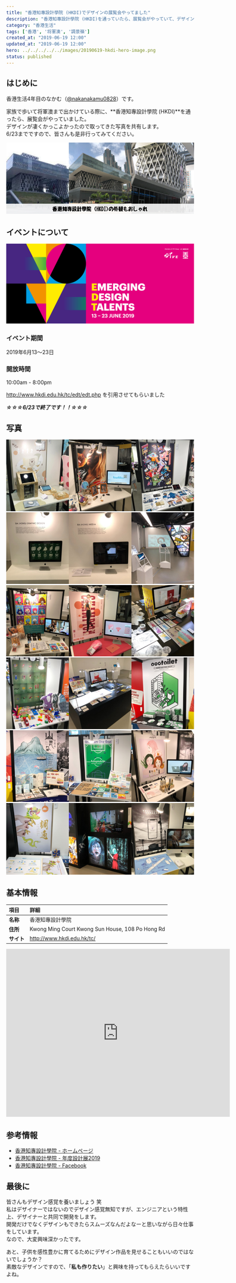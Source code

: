 ```yaml
---
title: "香港知專設計學院 (HKDI)でデザインの展覧会やってました"
description: "香港知專設計學院 (HKDI)を通っていたら、展覧会がやっていて、デザインが凄くかっこよかったので共有します"
category: "香港生活"
tags: ['香港', '将軍澳', '調景嶺']
created_at: "2019-06-19 12:00"
updated_at: "2019-06-19 12:00"
hero: ../../../../../images/20190619-hkdi-hero-image.png
status: published
---
```


## はじめに

香港生活4年目のなかむ（[@nakanakamu0828](https://twitter.com/nakanakamu0828)）です。  

家族で歩いて将軍澳まで出かけている際に、**香港知專設計學院 (HKDI)**を通ったら、展覧会がやっていました。  
デザインが凄くかっこよかったので取ってきた写真を共有します。  
6/23までですので、皆さんも是非行ってみてください。

![香港知專設計學院 (HKDI) - 外観](../../../../../images/uploads/2019/06/19/hkdi/picture-2.png)



## イベントについて
![イベントバナー](../../../../../images/uploads/2019/06/19/hkdi/picture-1.jpg)

### イベント期間
2019年6月13〜23日

### 開放時間
10:00am - 8:00pm

http://www.hkdi.edu.hk/tc/edt/edt.php を引用させてもらいました


***☆☆☆6/23で終了です！！☆☆☆***


## 写真

![香港知專設計學院 (HKDI)](../../../../../images/uploads/2019/06/19/hkdi/picture-3.png)
![香港知專設計學院 (HKDI)](../../../../../images/uploads/2019/06/19/hkdi/picture-4.png)
![香港知專設計學院 (HKDI)](../../../../../images/uploads/2019/06/19/hkdi/picture-5.png)
![香港知專設計學院 (HKDI)](../../../../../images/uploads/2019/06/19/hkdi/picture-6.png)
![香港知專設計學院 (HKDI)](../../../../../images/uploads/2019/06/19/hkdi/picture-7.png)
![香港知專設計學院 (HKDI)](../../../../../images/uploads/2019/06/19/hkdi/picture-8.png)


## 基本情報

| 項目 | 詳細 |
|:---|:---|
|  **名称**  |  香港知專設計學院  |
|  **住所**  |  Kwong Ming Court Kwong Sun House, 108 Po Hong Rd  |
|  **サイト**  |  http://www.hkdi.edu.hk/tc/  |


<iframe src="https://www.google.com/maps/embed?pb=!1m18!1m12!1m3!1d3691.2673120978766!2d114.2512613149548!3d22.305727985320686!2m3!1f0!2f0!3f0!3m2!1i1024!2i768!4f13.1!3m3!1m2!1s0x340403efc96dcf71%3A0x155421d8c0f5fab8!2sHKDI!5e0!3m2!1sja!2shk!4v1560918009836!5m2!1sja!2shk" width="600" height="450" frameborder="0" style="border:0" allowfullscreen></iframe>


## 参考情報
- [香港知專設計學院 - ホームページ](http://www.hkdi.edu.hk/tc/)
- [香港知專設計學院 - 年度設計展2019](https://www.art-mate.net/doc/54094?name=%E5%B9%B4%E5%BA%A6%E8%A8%AD%E8%A8%88%E5%B1%952019)
- [香港知專設計學院 - Facebook](https://www.facebook.com/HongKongDesignInstitute)


## 最後に
皆さんもデザイン感覚を養いましょう 笑  
私はデザイナーではないのでデザイン感覚無知ですが、エンジニアという特性上、デザイナーと共同で開発をします。  
開発だけでなくデザインもできたらスムーズなんだよなーと思いながら日々仕事をしています。  
なので、大変興味深かったです。  

あと、子供を感性豊かに育てるためにデザイン作品を見せることもいいのではないでしょうか？  
素敵なデザインですので、「**私も作りたい**」と興味を持ってもらえたらいいですよね。  

